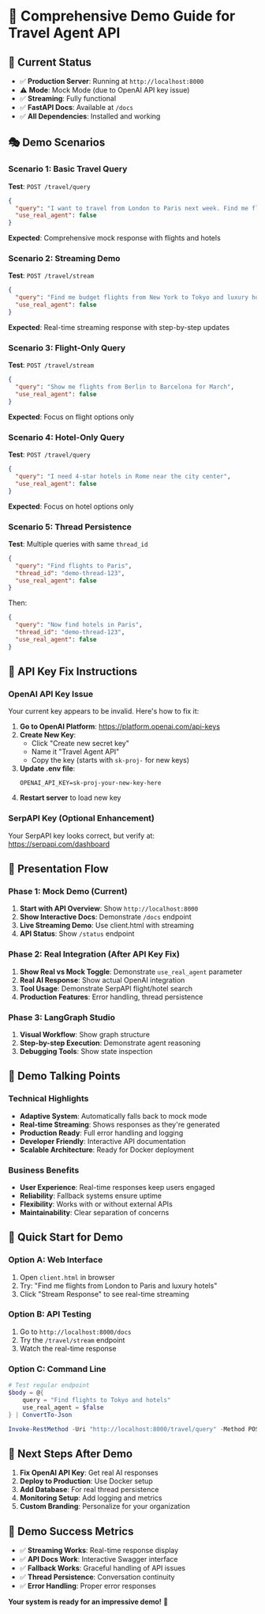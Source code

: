 # 🎯 Comprehensive Demo Guide for Travel Agent API

## 🚀 **Current Status**
- ✅ **Production Server**: Running at `http://localhost:8000`
- ⚠️ **Mode**: Mock Mode (due to OpenAI API key issue)
- ✅ **Streaming**: Fully functional
- ✅ **FastAPI Docs**: Available at `/docs`
- ✅ **All Dependencies**: Installed and working

## 🎭 **Demo Scenarios**

### **Scenario 1: Basic Travel Query**
**Test**: `POST /travel/query`
```json
{
  "query": "I want to travel from London to Paris next week. Find me flights and hotels.",
  "use_real_agent": false
}
```
**Expected**: Comprehensive mock response with flights and hotels

### **Scenario 2: Streaming Demo**
**Test**: `POST /travel/stream`
```json
{
  "query": "Find me budget flights from New York to Tokyo and luxury hotels",
  "use_real_agent": false
}
```
**Expected**: Real-time streaming response with step-by-step updates

### **Scenario 3: Flight-Only Query**
**Test**: `POST /travel/stream`
```json
{
  "query": "Show me flights from Berlin to Barcelona for March",
  "use_real_agent": false
}
```
**Expected**: Focus on flight options only

### **Scenario 4: Hotel-Only Query**
**Test**: `POST /travel/query`
```json
{
  "query": "I need 4-star hotels in Rome near the city center",
  "use_real_agent": false
}
```
**Expected**: Focus on hotel options only

### **Scenario 5: Thread Persistence**
**Test**: Multiple queries with same `thread_id`
```json
{
  "query": "Find flights to Paris",
  "thread_id": "demo-thread-123",
  "use_real_agent": false
}
```
Then:
```json
{
  "query": "Now find hotels in Paris",
  "thread_id": "demo-thread-123",
  "use_real_agent": false
}
```

## 🔧 **API Key Fix Instructions**

### **OpenAI API Key Issue**
Your current key appears to be invalid. Here's how to fix it:

1. **Go to OpenAI Platform**: https://platform.openai.com/api-keys
2. **Create New Key**: 
   - Click "Create new secret key"
   - Name it "Travel Agent API"
   - Copy the key (starts with `sk-proj-` for new keys)
3. **Update .env file**:
   ```env
   OPENAI_API_KEY=sk-proj-your-new-key-here
   ```
4. **Restart server** to load new key

### **SerpAPI Key** (Optional Enhancement)
Your SerpAPI key looks correct, but verify at: https://serpapi.com/dashboard

## 🎪 **Presentation Flow**

### **Phase 1: Mock Demo (Current)**
1. **Start with API Overview**: Show `http://localhost:8000`
2. **Show Interactive Docs**: Demonstrate `/docs` endpoint
3. **Live Streaming Demo**: Use client.html with streaming
4. **API Status**: Show `/status` endpoint

### **Phase 2: Real Integration (After API Key Fix)**
1. **Show Real vs Mock Toggle**: Demonstrate `use_real_agent` parameter
2. **Real AI Response**: Show actual OpenAI integration
3. **Tool Usage**: Demonstrate SerpAPI flight/hotel search
4. **Production Features**: Error handling, thread persistence

### **Phase 3: LangGraph Studio**
1. **Visual Workflow**: Show graph structure
2. **Step-by-step Execution**: Demonstrate agent reasoning
3. **Debugging Tools**: Show state inspection

## 🌟 **Demo Talking Points**

### **Technical Highlights**
- **Adaptive System**: Automatically falls back to mock mode
- **Real-time Streaming**: Shows responses as they're generated
- **Production Ready**: Full error handling and logging
- **Developer Friendly**: Interactive API documentation
- **Scalable Architecture**: Ready for Docker deployment

### **Business Benefits**
- **User Experience**: Real-time responses keep users engaged
- **Reliability**: Fallback systems ensure uptime
- **Flexibility**: Works with or without external APIs
- **Maintainability**: Clear separation of concerns

## 🚀 **Quick Start for Demo**

### **Option A: Web Interface**
1. Open `client.html` in browser
2. Try: "Find me flights from London to Paris and luxury hotels"
3. Click "Stream Response" to see real-time streaming

### **Option B: API Testing**
1. Go to `http://localhost:8000/docs`
2. Try the `/travel/stream` endpoint
3. Watch the real-time response

### **Option C: Command Line**
```powershell
# Test regular endpoint
$body = @{
    query = "Find flights to Tokyo and hotels"
    use_real_agent = $false
} | ConvertTo-Json

Invoke-RestMethod -Uri "http://localhost:8000/travel/query" -Method POST -Body $body -ContentType "application/json"
```

## 🔮 **Next Steps After Demo**

1. **Fix OpenAI API Key**: Get real AI responses
2. **Deploy to Production**: Use Docker setup
3. **Add Database**: For real thread persistence  
4. **Monitoring Setup**: Add logging and metrics
5. **Custom Branding**: Personalize for your organization

## 🎯 **Demo Success Metrics**

- ✅ **Streaming Works**: Real-time response display
- ✅ **API Docs Work**: Interactive Swagger interface  
- ✅ **Fallback Works**: Graceful handling of API issues
- ✅ **Thread Persistence**: Conversation continuity
- ✅ **Error Handling**: Proper error responses

**Your system is ready for an impressive demo!** 🚀
